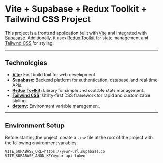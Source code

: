 # Vite + Supabase + Redux Toolkit + Tailwind CSS Project

This project is a frontend application built with [Vite](https://vitejs.dev/) and integrated with [Supabase](https://supabase.com/). Additionally, it uses [Redux Toolkit](https://redux-toolkit.js.org/) for state management and [Tailwind CSS](https://tailwindcss.com/) for styling.

---

## Technologies

- **[Vite](https://vitejs.dev/):** Fast build tool for web development.
- **[Supabase](https://supabase.com/):** Backend platform for authentication, database, and real-time APIs.
- **[Redux Toolkit](https://redux-toolkit.js.org/):** Library for simple and scalable state management.
- **[Tailwind CSS](https://tailwindcss.com/):** Utility-first CSS framework for rapid and customizable styling.
- **[dotenv](https://www.npmjs.com/package/dotenv):** Environment variable management.

---

## Environment Setup

Before starting the project, create a `.env` file at the root of the project with the following environment variables:

```env
VITE_SUPABASE_URL=https://your-url.supabase.co
VITE_SUPABASE_ANON_KEY=your-api-token